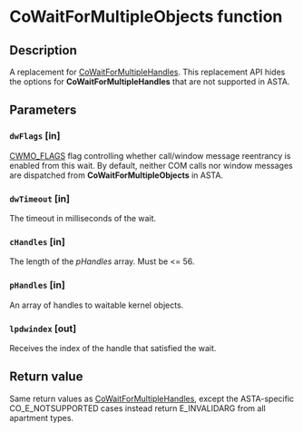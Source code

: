 # CoWaitForMultipleObjects function

## Description

A replacement for [CoWaitForMultipleHandles](https://learn.microsoft.com/windows/desktop/api/combaseapi/nf-combaseapi-cowaitformultiplehandles). This replacement API hides the options for **CoWaitForMultipleHandles** that are not supported in ASTA.

## Parameters

### `dwFlags` [in]

[CWMO_FLAGS](https://learn.microsoft.com/windows/desktop/api/combaseapi/ne-combaseapi-cwmo_flags) flag controlling whether call/window message reentrancy is enabled from this wait. By default, neither COM calls nor window messages are dispatched from **CoWaitForMultipleObjects** in ASTA.

### `dwTimeout` [in]

The timeout in milliseconds of the wait.

### `cHandles` [in]

The length of the *pHandles* array. Must be <= 56.

### `pHandles` [in]

An array of handles to waitable kernel objects.

### `lpdwindex` [out]

Receives the index of the handle that satisfied the wait.

## Return value

Same return values as [CoWaitForMultipleHandles](https://learn.microsoft.com/windows/desktop/api/combaseapi/nf-combaseapi-cowaitformultiplehandles), except the ASTA-specific CO_E_NOTSUPPORTED cases instead return E_INVALIDARG from all apartment types.